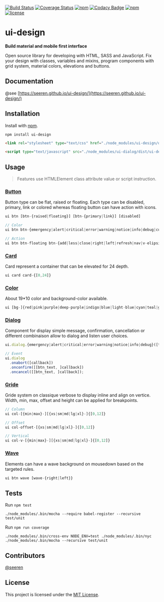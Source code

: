  [![Build Status](https://travis-ci.org/seeren/ui-design.svg?branch=master)](https://travis-ci.org/seeren/ui-design)  [![Coverage Status](https://coveralls.io/repos/github/seeren/ui-design/badge.svg?branch=master)](https://coveralls.io/github/seeren/ui-design?branch=master) [![npm](https://img.shields.io/npm/dt/ui-design.svg)](https://www.npmjs.com/package/ui-design) [![Codacy Badge](https://api.codacy.com/project/badge/Grade/e933f03e70a34c7bbd45a31f521f3b02)](https://www.codacy.com/app/seeren/ui-design?utm_source=github.com&amp;utm_medium=referral&amp;utm_content=seeren/ui-design&amp;utm_campaign=Badge_Grade) [![npm](https://img.shields.io/npm/v/ui-design.svg)](https://www.npmjs.com/package/ui-design) [![license](https://img.shields.io/badge/license-MIT-blue.svg)](LICENSE)

# ui-design
**Build material and mobile first interface**

Open source library for developing with HTML, SASS and JavaScript. Fix your design with classes, variables and mixins, program components with grid system, material colors, elevations and buttons.

## Documentation
@see [https://seeren.github.io/ui-design/](https://seeren.github.io/ui-design/)

## Installation
Install with [npm](https://www.npmjs.com/package/ui-design).
```
npm install ui-design
```
```html
<link rel="stylesheet" type="text/css" href="./node_modules/ui-design/dist/ui-design.css" />
```
```html
<script type="text/javascript" src="./node_modules/ui-dialog/dist/ui-design.js"></script>
```

## Usage
> Features use HTMLElement class attribute value or script instruction.

### [Button](https://seeren.github.io/ui-design/#button)
Button type can be flat, raised or floating. Each type can be disabled, primary, link or colored whereas floating button can have action with icons.

```js
ui btn [btn-{raised|floating}] [btn-{primary|link}] [disabled]
```
```js
// Color
ui btn btn-{emergency|alert|critical|error|warning|notice|info|debug|cure|restore|reset|hazard|tilt}
```
```js
// Action
ui btn btn-floating btn-{add|less|close|right|left|refresh|nav|v-elipsis|elipsis|pencil|mail|position|clock}
```

### [Card](https://seeren.github.io/ui-design/#card)
Card represent a container that can be elevated for 24 depth.

```js
ui card card-{[0,24]}
```
### [Color](https://seeren.github.io/ui-design/#color)
About 19*10 color and background-color available.

```js
ui [bg-]{red|pink|purple|deep-purple|indigo|blue|light-blue|cyan|teal|green|light-green|lime|yellow|ambre|orange|deep-orange|brown|grey|blue-gray}-{50|100|200|300|400|500|600|700|800|900}
```

### [Dialog](https://seeren.github.io/ui-design/#dialog)
Component for display simple message, confirmation, cancellation or different combinaison allow to dialog and listen user choices.

```js
ui.dialog.{emergency|alert|critical|error|warning|notice|info|debug}([title, ]message);
```
```js
// Event
ui.dialog
  .onabort([callback])
  .onconfirm([[btn_text, ]callback])
  .oncancel([[btn_text, ]callback]);
```
### [Gride](https://seeren.github.io/ui-design/#gride)
Gride system on classique verbose to display inline and align on vertice. Width, min, max, offset and height can be applied for breakpoints.

```js
// Column
ui col-[{min|max}-][{xs|sm|md|lg|xl}-]{[0,12]}
```
```js
// Offset
ui col-offset-[{xs|sm|md|lg|xl}-]{[0,12]}
```
```js
// Vertical
ui col-v-[{min|max}-][{xs|sm|md|lg|xl}-]{[0,12]}
```

### [Wave](https://seeren.github.io/ui-design/#wave)
Elements can have a wave background on mousedown based on the targeted rules.

```js
ui btn wave [wave-{right|left}}
```

## Tests
Run `npm test`
```
./node_modules/.bin/mocha --require babel-register --recursive test/unit
```
Run `npm run coverage`
```
./node_modules/.bin/cross-env NODE_ENV=test ./node_modules/.bin/nyc ./node_modules/.bin/mocha --recursive test/unit
```

##  Contributors
[@seeren](https://github.com/seeren)

## License
This project is licensed under the [MIT License](LICENSE).